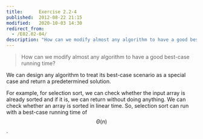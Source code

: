 ```yaml
---
title:      Exercise 2.2-4
published:  2012-08-22 21:15
modified:   2020-10-03 14:30
redirect_from:
  - /E02.02-04/
description: "How can we modify almost any algorithm to have a good best-case running time?"
---
```


> How can we modify almost any algorithm to have a good best-case running time?

We can design any algorithm to treat its best-case scenario as a special case and return a predetermined solution.

For example, for selection sort, we can check whether the input array is already sorted and if it is, we can return without doing anything. We can check whether an array is sorted in linear time. So, selection sort can run with a best-case running time of $$\Theta(n)$$.
